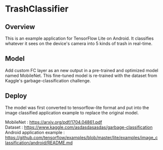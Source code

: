 # TrashClassifier
## Overview
This is an example application for TensorFlow Lite on Android. It classifies whatever it sees on the device's camera into 5 kinds of trash in real-time.
## Model
Add custom FC layer as an new output in a pre-trained and optimized model named MobileNet. This fine-tuned model is re-trained with the dataset from Kaggle's garbage-classification challenge. 
## Deploy
The model was first converted to tensorflow-lite format and put into the image classified application example to replace the original model.

MobileNet : https://arxiv.org/pdf/1704.04861.pdf<br>
Dataset : https://www.kaggle.com/asdasdasasdas/garbage-classification  <br> 
Android application example : https://github.com/tensorflow/examples/blob/master/lite/examples/image_classification/android/README.md
